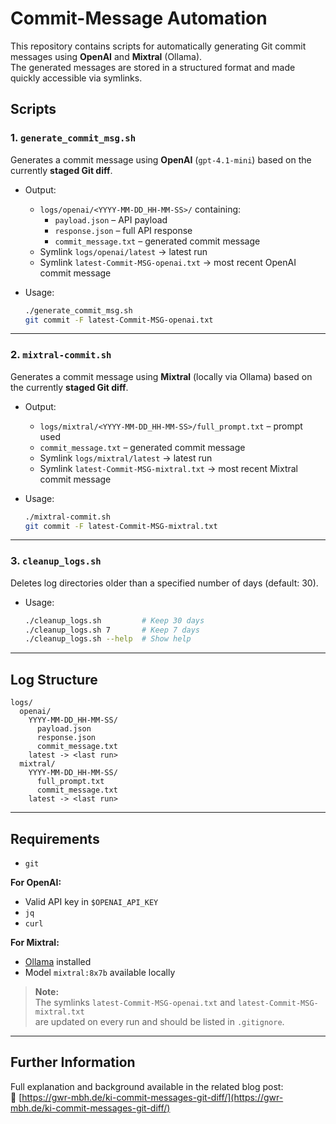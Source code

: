 # Commit-Message Automation

This repository contains scripts for automatically generating Git commit messages using **OpenAI** and **Mixtral** (Ollama).  
The generated messages are stored in a structured format and made quickly accessible via symlinks.

## Scripts

### 1. `generate_commit_msg.sh`

Generates a commit message using **OpenAI** (`gpt-4.1-mini`) based on the currently **staged Git diff**.

- Output:
  - `logs/openai/<YYYY-MM-DD_HH-MM-SS>/` containing:
    - `payload.json` – API payload
    - `response.json` – full API response
    - `commit_message.txt` – generated commit message
  - Symlink `logs/openai/latest` → latest run
  - Symlink `latest-Commit-MSG-openai.txt` → most recent OpenAI commit message

- Usage:
  ```bash
  ./generate_commit_msg.sh
  git commit -F latest-Commit-MSG-openai.txt
  ```

---

### 2. `mixtral-commit.sh`

Generates a commit message using **Mixtral** (locally via Ollama) based on the currently **staged Git diff**.

- Output:
  - `logs/mixtral/<YYYY-MM-DD_HH-MM-SS>/full_prompt.txt` – prompt used
  - `commit_message.txt` – generated commit message
  - Symlink `logs/mixtral/latest` → latest run
  - Symlink `latest-Commit-MSG-mixtral.txt` → most recent Mixtral commit message

- Usage:
  ```bash
  ./mixtral-commit.sh
  git commit -F latest-Commit-MSG-mixtral.txt
  ```

---

### 3. `cleanup_logs.sh`

Deletes log directories older than a specified number of days (default: 30).

- Usage:
  ```bash
  ./cleanup_logs.sh         # Keep 30 days
  ./cleanup_logs.sh 7       # Keep 7 days
  ./cleanup_logs.sh --help  # Show help
  ```

---

## Log Structure

```text
logs/
  openai/
    YYYY-MM-DD_HH-MM-SS/
      payload.json
      response.json
      commit_message.txt
    latest -> <last run>
  mixtral/
    YYYY-MM-DD_HH-MM-SS/
      full_prompt.txt
      commit_message.txt
    latest -> <last run>
```

---

## Requirements

- `git`

**For OpenAI:**
- Valid API key in `$OPENAI_API_KEY`
- `jq`
- `curl`

**For Mixtral:**
- [Ollama](https://ollama.ai) installed
- Model `mixtral:8x7b` available locally

> **Note:**  
> The symlinks `latest-Commit-MSG-openai.txt` and `latest-Commit-MSG-mixtral.txt`  
> are updated on every run and should be listed in `.gitignore`.

---

## Further Information

Full explanation and background available in the related blog post:  
🔗 [https://gwr-mbh.de/ki-commit-messages-git-diff/](https://gwr-mbh.de/ki-commit-messages-git-diff/)
